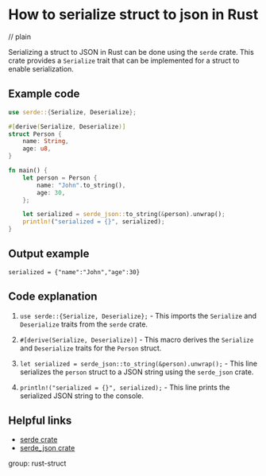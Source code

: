 # How to serialize struct to json in Rust
// plain

Serializing a struct to JSON in Rust can be done using the `serde` crate. This crate provides a `Serialize` trait that can be implemented for a struct to enable serialization.

## Example code

```rust
use serde::{Serialize, Deserialize};

#[derive(Serialize, Deserialize)]
struct Person {
    name: String,
    age: u8,
}

fn main() {
    let person = Person {
        name: "John".to_string(),
        age: 30,
    };

    let serialized = serde_json::to_string(&person).unwrap();
    println!("serialized = {}", serialized);
}
```

## Output example

```
serialized = {"name":"John","age":30}
```

## Code explanation


1. `use serde::{Serialize, Deserialize};` - This imports the `Serialize` and `Deserialize` traits from the `serde` crate.

2. `#[derive(Serialize, Deserialize)]` - This macro derives the `Serialize` and `Deserialize` traits for the `Person` struct.

3. `let serialized = serde_json::to_string(&person).unwrap();` - This line serializes the `person` struct to a JSON string using the `serde_json` crate.

4. `println!("serialized = {}", serialized);` - This line prints the serialized JSON string to the console.

## Helpful links

- [serde crate](https://crates.io/crates/serde)
- [serde_json crate](https://crates.io/crates/serde_json)

group: rust-struct